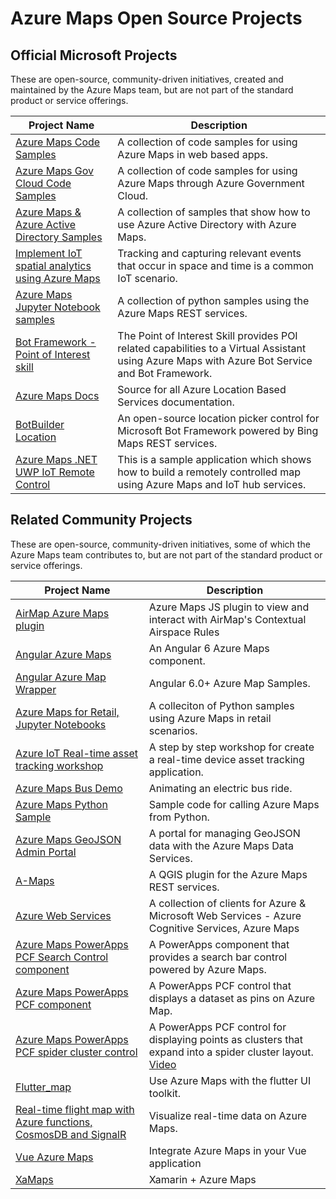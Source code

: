 # Azure Maps Open Source Projects

## Official Microsoft Projects

These are open-source, community-driven initiatives, created and maintained by the Azure Maps team, but are not part of the standard product or service offerings.

| Project Name | Description |
|-|-|
| [Azure Maps Code Samples](https://github.com/Azure-Samples/AzureMapsCodeSamples) | A collection of code samples for using Azure Maps in web based apps. |
| [Azure Maps Gov Cloud Code Samples](https://github.com/Azure-Samples/AzureMapsCodeSamples) | A collection of code samples for using Azure Maps through Azure Government Cloud. |
| [Azure Maps & Azure Active Directory Samples](https://github.com/Azure-Samples/Azure-Maps-AzureAD-Samples) | A collection of samples that show how to use Azure Active Directory with Azure Maps. | 
| [Implement IoT spatial analytics using Azure Maps](https://github.com/Azure-Samples/iothub-to-azure-maps-geofencing) | Tracking and capturing relevant events that occur in space and time is a common IoT scenario. |
| [Azure Maps Jupyter Notebook samples](https://github.com/Azure-Samples/Azure-Maps-Jupyter-Notebook) | A collection of python samples using the Azure Maps REST services. |
| [Bot Framework - Point of Interest skill](https://github.com/microsoft/botframework-solutions/tree/488093ac2fddf16096171f6a926315aa45e199e7/skills/csharp/pointofinterestskill) | The Point of Interest Skill provides POI related capabilities to a Virtual Assistant using Azure Maps with Azure Bot Service and Bot Framework. |
| [Azure Maps Docs](https://github.com/MicrosoftDocs/azure-docs/tree/master/articles/azure-maps) | Source for all Azure Location Based Services documentation. |
| [BotBuilder Location](https://github.com/Microsoft/BotBuilder-Location) | An open-source location picker control for Microsoft Bot Framework powered by Bing Maps REST services. |
| [Azure Maps .NET UWP IoT Remote Control](https://github.com/Azure-Samples/azure-maps-dotnet-webgl-uwp-iot-remote-control) | This is a sample application which shows how to build a remotely controlled map using Azure Maps and IoT hub services. |

## Related Community Projects

These are open-source, community-driven initiatives, some of which the Azure Maps team contributes to, but are not part of the standard product or service offerings.

| Project Name | Description |
|-|-|
| [AirMap Azure Maps plugin](https://github.com/airmap/js-azure-maps-plugin) | Azure Maps JS plugin to view and interact with AirMap's Contextual Airspace Rules  |
| [Angular Azure Maps](https://github.com/Acaisoft/angular-azure-maps) | An Angular 6 Azure Maps component. |
| [Angular Azure Map Wrapper](https://github.com/srednicki95/am_samples) | Angular 6.0+ Azure Map Samples. |
| [Azure Maps for Retail, Jupyter Notebooks](https://github.com/5h15h/Azure-Maps-Jupyter-Notebooks) | A colleciton of Python samples using Azure Maps in retail scenarios. |
| [Azure IoT Real-time asset tracking workshop](http://aka.ms/iot-workshop/asset-tracking) | A step by step workshop for create a real-time device asset tracking application. |
| [Azure Maps Bus Demo](https://github.com/DibranMulder/Azure-Maps-Bus-Demo) | Animating an electric bus ride. |
| [Azure Maps Python Sample](https://github.com/eavanvalkenburg/azuremaps-python-sample) | Sample code for calling Azure Maps from Python. |
| [Azure Maps GeoJSON Admin Portal](https://github.com/richorama/azure-maps-admin-portal) | A portal for managing GeoJSON data with the Azure Maps Data Services. |
| [A-Maps](https://github.com/riccardoklinger/amaps) | A QGIS plugin for the Azure Maps REST services. |
| [Azure Web Services](https://github.com/cjoakim/azure-web-services) | A collection of clients for Azure & Microsoft Web Services - Azure Cognitive Services, Azure Maps | 
| [Azure Maps PowerApps PCF Search Control component](https://github.com/mkcgphy/Azure-Maps-Get-Search-Address-TypeAhead) | A PowerApps component that provides a search bar control powered by Azure Maps.
| [Azure Maps PowerApps PCF component](https://github.com/jenschristianschroder/pcfAzureMaps) | A PowerApps PCF control that displays a dataset as pins on Azure Map. |
| [Azure Maps PowerApps PCF spider cluster control](https://github.com/alano444/PCFAzureMapCluststerSpider) | A PowerApps PCF control for displaying points as clusters that expand into a spider cluster layout. [Video](https://www.youtube.com/watch?v=9ehWIk2l4Tc&feature=youtu.be) |
| [Flutter_map](https://github.com/johnpryan/flutter_map) | Use Azure Maps with the flutter UI toolkit. |
 | [Real-time flight map with Azure functions, CosmosDB and SignalR](https://github.com/davetheunissen/Global-Azure-Bootcamp-2019-Workshop) | Visualize real-time data on Azure Maps. |
| [Vue Azure Maps](https://github.com/rickyruiz/vue-azure-maps) | Integrate Azure Maps in your Vue application |
| [XaMaps](https://github.com/AlexPshul/XaMaps) | Xamarin + Azure Maps |
